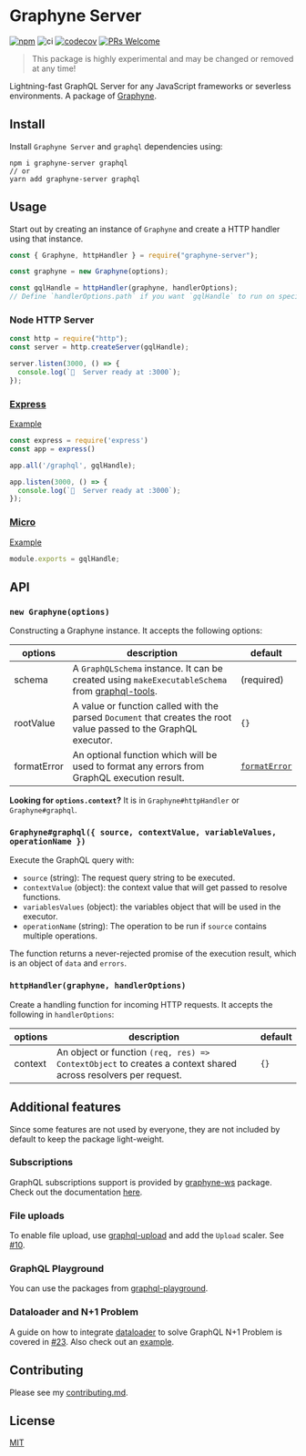 # Graphyne Server

[![npm](https://badgen.net/npm/v/graphyne-server)](https://www.npmjs.com/package/graphyne-server)
![ci](https://github.com/hoangvvo/graphyne/workflows/Test%20and%20coverage/badge.svg)
[![codecov](https://codecov.io/gh/hoangvvo/graphyne/branch/master/graph/badge.svg)](https://codecov.io/gh/hoangvvo/graphyne)
[![PRs Welcome](https://badgen.net/badge/PRs/welcome/ff5252)](/CONTRIBUTING.md)

> This package is highly experimental and may be changed or removed at any time!

Lightning-fast GraphQL Server for any JavaScript frameworks or severless environments. A package of [Graphyne](https://github.com/hoangvvo/graphyne).

## Install

Install `Graphyne Server` and `graphql` dependencies using:

```shell
npm i graphyne-server graphql
// or
yarn add graphyne-server graphql
```

## Usage

Start out by creating an instance of `Graphyne` and create a HTTP handler using that instance.

```javascript
const { Graphyne, httpHandler } = require("graphyne-server");

const graphyne = new Graphyne(options);

const gqlHandle = httpHandler(graphyne, handlerOptions);
// Define `handlerOptions.path` if you want `gqlHandle` to run on specific path and respond with 404 otherwise
```

### Node HTTP Server

```javascript
const http = require("http");
const server = http.createServer(gqlHandle);

server.listen(3000, () => {
  console.log(`🚀  Server ready at :3000`);
});
```

### [Express](https://github.com/expressjs/express)

[Example](/examples/with-express)

```javascript
const express = require('express')
const app = express()

app.all('/graphql', gqlHandle);

app.listen(3000, () => {
  console.log(`🚀  Server ready at :3000`);
});
```

### [Micro](https://github.com/zeit/micro)

[Example](/examples/with-micro)

```javascript
module.exports = gqlHandle;
```



## API

### `new Graphyne(options)`

Constructing a Graphyne instance. It accepts the following options:

| options | description | default |
|---------|-------------|---------|
| schema | A `GraphQLSchema` instance. It can be created using `makeExecutableSchema` from [graphql-tools](https://github.com/apollographql/graphql-tools). | (required) |
| rootValue | A value or function called with the parsed `Document` that creates the root value passed to the GraphQL executor. | `{}` |
| formatError | An optional function which will be used to format any errors from GraphQL execution result. | [`formatError`](https://github.com/graphql/graphql-js/blob/master/src/error/formatError.js) |

**Looking for `options.context`?** It is in `Graphyne#httpHandler` or `Graphyne#graphql`.

### `Graphyne#graphql({ source, contextValue, variableValues, operationName })`

Execute the GraphQL query with:

- `source` (string): The request query string to be executed.
- `contextValue` (object): the context value that will get passed to resolve functions.
- `variablesValues` (object): the variables object that will be used in the executor.
- `operationName` (string): The operation to be run if `source` contains multiple operations.

The function returns a never-rejected promise of the execution result, which is an object of `data` and `errors`.


### `httpHandler(graphyne, handlerOptions)`

Create a handling function for incoming HTTP requests. It accepts the following in `handlerOptions`:

| options | description | default |
|---------|-------------|---------|
| context | An object or function `(req, res) => ContextObject` to creates a context shared across resolvers per request. | `{}` | path | Specify a path for the GraphQL endpoint, and `graphyne-server` will response with `404` elsewhere. You **should not** set this when using with frameworks with built-in routers (such as `express`). | `undefined` (run on all paths) |

## Additional features

Since some features are not used by everyone, they are not included by default to keep the package light-weight.

### Subscriptions

GraphQL subscriptions support is provided by [graphyne-ws](https://www.npmjs.com/package/graphyne-ws) package. Check out the documentation [here](/packages/graphyne-ws).

### File uploads

To enable file upload, use [graphql-upload](https://github.com/jaydenseric/graphql-upload) and add the `Upload` scaler. See [#10](https://github.com/hoangvvo/graphyne/issues/10).

### GraphQL Playground

You can use the packages from [graphql-playground](https://github.com/prisma-labs/graphql-playground).

### Dataloader and N+1 Problem

A guide on how to integrate [dataloader](https://github.com/graphql/dataloader) to solve GraphQL N+1 Problem is covered in [#23](https://github.com/hoangvvo/graphyne/issues/23). Also check out an [example](/examples/with-dataloader).

## Contributing

Please see my [contributing.md](/CONTRIBUTING.md).

## License

[MIT](/LICENSE)
